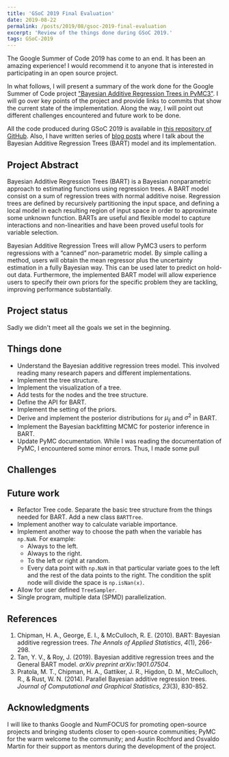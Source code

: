 ```yaml
---
title: 'GSoC 2019 Final Evaluation'
date: 2019-08-22
permalink: /posts/2019/08/gsoc-2019-final-evaluation
excerpt: 'Review of the things done during GSoC 2019.'
tags: GSoC-2019
---
```

The Google Summer of Code 2019 has come to an end.
It has been an amazing experience!
I would recommend it to anyone that is interested in participating in an open source project.

In what follows, I will present a summary of the work done for the Google Summer of Code project ["Bayesian Additive Regression Trees in PyMC3"](https://summerofcode.withgoogle.com/projects/#4666396833742848). I will go over key points of the project and provide links to commits that show the current state of the implementation. Along the way, I will point out different challenges encountered and future work to be done.

All the code produced during GSoC 2019 is available in [this repository of GitHub](https://github.com/jmloyola/pymc3/tree/add_bart).
Also, I have written series of [blog posts]({{site.url}}{{site.baseurl}}/tags/#gsoc-2019) where I talk about the Bayesian Additive Regression Trees (BART) model and its implementation.

## Project Abstract

Bayesian Additive Regression Trees (BART) is a Bayesian nonparametric approach to estimating functions using regression trees. A BART model consist on a sum of regression trees with normal additive noise. Regression trees are defined by recursively partitioning the input space, and defining a local model in each resulting region of input space in order to approximate some unknown function. BARTs are useful and flexible model to capture interactions and non-linearities and have been proved useful tools for variable selection.

Bayesian Additive Regression Trees will allow PyMC3 users to perform regressions with a “canned” non-parametric model. By simple calling a method, users will obtain the mean regressor plus the uncertainty estimation in a fully Bayesian way. This can be used later to predict on hold-out data. Furthermore, the implemented BART model will allow experience users to specify their own priors for the specific problem they are tackling, improving performance substantially.

## Project status

Sadly we didn't meet all the goals we set in the beginning.


## Things done
- Understand the Bayesian additive regression trees model. This involved reading many research papers and different implementations.
- Implement the tree structure.
- Implement the visualization of a tree.
- Add tests for the nodes and the tree structure.
- Define the API for BART.
- Implement the setting of the priors.
- Derive and implement the posterior distributions for $\mu_{ij}$ and $\sigma^2$ in BART.
- Implement the Bayesian backfitting MCMC for posterior inference in BART.
- Update PyMC documentation. While I was reading the documentation of PyMC, I encountered some minor errors. Thus, I made some pull 

## Challenges

## Future work

- Refactor Tree code. Separate the basic tree structure from the things needed for BART. Add a new class `BARTTree`.
- Implement another way to calculate variable importance.
- Implement another way to choose the path when the variable has `np.NaN`. For example:
	- Always to the left.
	- Always to the right.
	- To the left or right at random.
	- Every data point with `np.NaN` in that particular variate goes to the left and the rest of the data points to the right. The condition the split node will divide the space is `np.isNan(x)`.
- Allow for user defined `TreeSampler`.
- Single program, multiple data (SPMD) parallelization.


## References
1. Chipman, H. A., George, E. I., & McCulloch, R. E. (2010). BART: Bayesian additive regression trees. *The Annals of Applied Statistics*, *4*(1), 266-298.
2. Tan, Y. V., & Roy, J. (2019). Bayesian additive regression trees and the General BART model. *arXiv preprint arXiv:1901.07504*.
3. Pratola, M. T., Chipman, H. A., Gattiker, J. R., Higdon, D. M., McCulloch, R., & Rust, W. N. (2014). Parallel Bayesian additive regression trees. *Journal of Computational and Graphical Statistics*, *23*(3), 830-852.

## Acknowledgments
I will like to thanks Google and NumFOCUS for promoting open-source projects and bringing students closer to open-source communities; PyMC for the warm welcome to the community; and Austin Rochford and Osvaldo Martin for their support as mentors during the development of the project.

